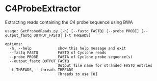 # C4ProbeExtractor
Extracting reads containing the C4 probe sequence using BWA

```
usage: GetProbedReads.py [-h] [--fastq FASTQ] [--probe PROBE] [--output_fastq OUTPUT_FASTQ] [-t THREADS]

options:
  -h, --help            show this help message and exit
  --fastq FASTQ         FASTQ of Cyclone reads
  --probe PROBE         FASTA of Cyclone probe sequence(s)
  --output_fastq OUTPUT_FASTQ
                        Output file name for stranded FASTQ entries
  -t THREADS, --threads THREADS
                        Threads to use [8]

```